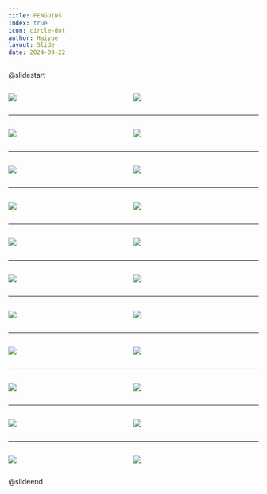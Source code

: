 ```yaml
---
title: PENGUINS
index: true
icon: circle-dot
author: Haiyue
layout: Slide
date: 2024-09-22
---
```

 
@slidestart

<div style="display:flex">
<div style="flex:1">

![](https://raw.githubusercontent.com/yclord/reading/refs/heads/master/english/Level-S/PENGUINS/001.webp)
</div>
<div style="flex:1">

![](https://raw.githubusercontent.com/yclord/reading/refs/heads/master/english/Level-S/PENGUINS/002.webp)
</div>
</div>

---

<div style="display:flex">
<div style="flex:1">

![](https://raw.githubusercontent.com/yclord/reading/refs/heads/master/english/Level-S/PENGUINS/003.webp)
</div>
<div style="flex:1">

![](https://raw.githubusercontent.com/yclord/reading/refs/heads/master/english/Level-S/PENGUINS/004.webp)
</div>
</div>

---

<div style="display:flex">
<div style="flex:1">

![](https://raw.githubusercontent.com/yclord/reading/refs/heads/master/english/Level-S/PENGUINS/005.webp)
</div>
<div style="flex:1">

![](https://raw.githubusercontent.com/yclord/reading/refs/heads/master/english/Level-S/PENGUINS/006.webp)
</div>
</div>

---

<div style="display:flex">
<div style="flex:1">

![](https://raw.githubusercontent.com/yclord/reading/refs/heads/master/english/Level-S/PENGUINS/007.webp)
</div>
<div style="flex:1">

![](https://raw.githubusercontent.com/yclord/reading/refs/heads/master/english/Level-S/PENGUINS/008.webp)
</div>
</div>

---

<div style="display:flex">
<div style="flex:1">

![](https://raw.githubusercontent.com/yclord/reading/refs/heads/master/english/Level-S/PENGUINS/009.webp)
</div>
<div style="flex:1">

![](https://raw.githubusercontent.com/yclord/reading/refs/heads/master/english/Level-S/PENGUINS/010.webp)
</div>
</div>

---

<div style="display:flex">
<div style="flex:1">

![](https://raw.githubusercontent.com/yclord/reading/refs/heads/master/english/Level-S/PENGUINS/011.webp)
</div>
<div style="flex:1">

![](https://raw.githubusercontent.com/yclord/reading/refs/heads/master/english/Level-S/PENGUINS/012.webp)
</div>
</div>

---

<div style="display:flex">
<div style="flex:1">

![](https://raw.githubusercontent.com/yclord/reading/refs/heads/master/english/Level-S/PENGUINS/013.webp)
</div>
<div style="flex:1">

![](https://raw.githubusercontent.com/yclord/reading/refs/heads/master/english/Level-S/PENGUINS/014.webp)
</div>
</div>

---

<div style="display:flex">
<div style="flex:1">

![](https://raw.githubusercontent.com/yclord/reading/refs/heads/master/english/Level-S/PENGUINS/015.webp)
</div>
<div style="flex:1">

![](https://raw.githubusercontent.com/yclord/reading/refs/heads/master/english/Level-S/PENGUINS/016.webp)
</div>
</div>

---

<div style="display:flex">
<div style="flex:1">

![](https://raw.githubusercontent.com/yclord/reading/refs/heads/master/english/Level-S/PENGUINS/017.webp)
</div>
<div style="flex:1">

![](https://raw.githubusercontent.com/yclord/reading/refs/heads/master/english/Level-S/PENGUINS/018.webp)
</div>
</div>

---

<div style="display:flex">
<div style="flex:1">

![](https://raw.githubusercontent.com/yclord/reading/refs/heads/master/english/Level-S/PENGUINS/019.webp)
</div>
<div style="flex:1">

![](https://raw.githubusercontent.com/yclord/reading/refs/heads/master/english/Level-S/PENGUINS/020.webp)
</div>
</div>

---

<div style="display:flex">
<div style="flex:1">

![](https://raw.githubusercontent.com/yclord/reading/refs/heads/master/english/Level-S/PENGUINS/021.webp)
</div>
<div style="flex:1">

![](https://raw.githubusercontent.com/yclord/reading/refs/heads/master/english/Level-S/PENGUINS/022.webp)
</div>
</div>

@slideend